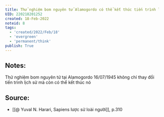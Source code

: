 ```yaml
---
title: Thử nghiệm bom nguyên tử Alamogordo có thể kết thúc tiến trình lịch sử
UID: 220218201252
created: 18-Feb-2022
noteid: 8
tags:
  - 'created/2022/Feb/18'
  - 'evergreen'
  - 'permanent/think'
publish: True
---
```

## Notes:
Thử nghiệm bom nguyên tử tại Alamogordo 16/07/1945 không chỉ thay đổi tiến trình lịch sử mà còn có thể kết thúc nó

## Source:
- [[@ Yuval N. Harari, Sapiens lược sử loài người]], p.310


